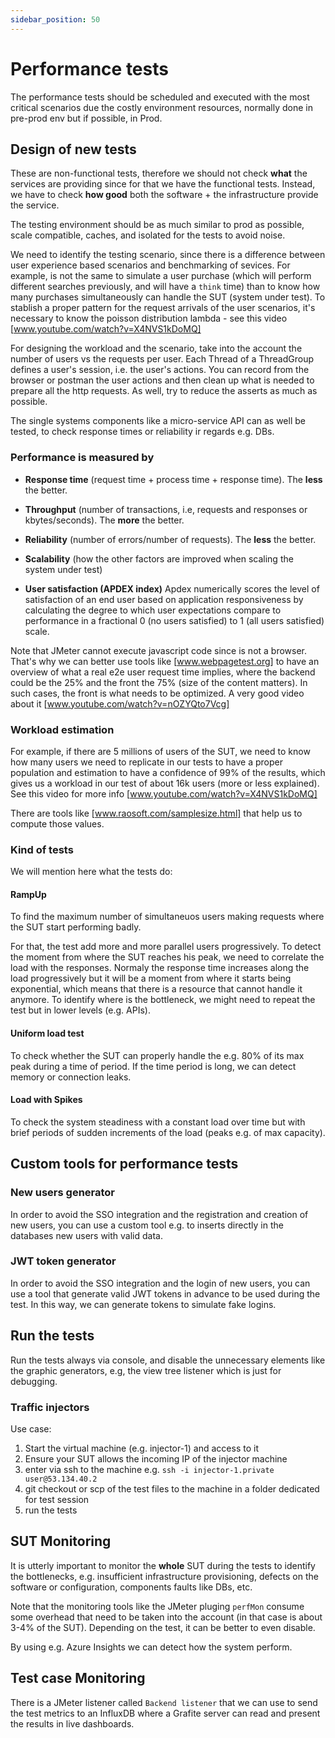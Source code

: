 ```yaml
---
sidebar_position: 50
---
```


# Performance tests

The performance tests should be scheduled and executed with the most critical scenarios due the costly environment resources, normally done in pre-prod env but if possible, in Prod.

## Design of new tests

These are non-functional tests, therefore we should not check **what** the services are providing since for that we have the functional tests. Instead, we have to check **how good** both the software + the infrastructure provide the service.

The testing environment should be as much similar to prod as possible, scale compatible, caches, and isolated for the tests to avoid noise.

We need to identify the testing scenario, since there is a difference between user experience based scenarios and benchmarking of sevices. For example, is not the same to simulate a user purchase (which will perform different searches previously, and will have a `think` time) than to know how many purchases simultaneously can handle the SUT (system under test). To stablish a proper pattern for the request arrivals of the user scenarios, it's necessary to know the poisson distribution lambda - see this video [www.youtube.com/watch?v=X4NVS1kDoMQ]

For designing the workload and the scenario, take into the account the number of users vs the requests per user. Each Thread of a ThreadGroup defines a user's session, i.e. the user's actions. You can record from the browser or postman the user actions and then clean up what is needed to prepare all the http requests. As well, try to reduce the asserts as much as possible.

The single systems components like a micro-service API can as well be tested, to check response times or reliability ir regards e.g. DBs.

### Performance is measured by

- **Response time** (request time + process time + response time). The **less** the better.
- **Throughput** (number of transactions, i.e, requests and responses or kbytes/seconds). The **more** the better.
- **Reliability** (number of errors/number of requests). The **less** the better.
- **Scalability** (how the other factors are improved when scaling the system under test)

- **User satisfaction (APDEX index)**
Apdex numerically scores the level of satisfaction of an end user based on application responsiveness by calculating the degree to which user expectations compare to performance in a fractional 0 (no users satisfied) to 1 (all users satisfied) scale.

Note that JMeter cannot execute javascript code since is not a browser. That's why we can better use tools like [www.webpagetest.org] to have an overview of what a real e2e user request time implies, where the backend could be the 25% and the front the 75% (size of the content matters). In such cases, the front is what needs to be optimized. A very good video about it [www.youtube.com/watch?v=nOZYQto7Vcg]

### Workload estimation

For example, if there are 5 millions of users of the SUT, we need to know how many users we need to replicate in our tests to have a proper population and estimation to have a confidence of 99% of the results, which gives us a workload in our test of about 16k users (more or less explained). See this video for more info [www.youtube.com/watch?v=X4NVS1kDoMQ]

There are tools like [www.raosoft.com/samplesize.html] that help us to compute those values.

### Kind of tests

We will mention here what the tests do:

#### RampUp

To find the maximum number of simultaneuos users making requests where the SUT start performing badly.

For that, the test add more and more parallel users progressively. To detect the moment from where the SUT reaches his peak, we need to correlate the load with the responses. Normaly the response time increases along the load progressively but it will be a moment from where it starts being exponential, which means that there is a resource that cannot handle it anymore. To identify where is the bottleneck, we might need to repeat the test but in lower levels (e.g. APIs).

#### Uniform load test

To check whether the SUT can properly handle the e.g. 80% of its max peak during a time of period. If the time period is long, we can detect memory or connection leaks.

#### Load with Spikes

To check the system steadiness with a constant load over time but with brief periods of sudden increments of the load (peaks e.g. of max capacity).

## Custom tools for performance tests

### New users generator

In order to avoid the SSO integration and the registration and creation of new users, you can use a custom tool e.g. to inserts directly in the databases new users with valid data.

### JWT token generator

In order to avoid the SSO integration and the login of new users, you can use a tool that generate valid JWT tokens in advance to be used during the test. In this way, we can generate tokens to simulate fake logins.

## Run the tests

Run the tests always via console, and disable the unnecessary elements like the graphic generators, e.g, the view tree listener which is just for debugging.

### Traffic injectors

Use case:

1. Start the virtual machine (e.g. injector-1) and access to it
2. Ensure your SUT allows the incoming IP of the injector machine
3. enter via ssh to the machine e.g. `ssh -i injector-1.private user@53.134.40.2`
4. git checkout or scp of the test files to the machine in a folder dedicated for test session
5. run the tests

## SUT Monitoring

It is utterly important to monitor the **whole** SUT during the tests to identify the bottlenecks, e.g. insufficient infrastructure provisioning, defects on the software or configuration, components faults like DBs, etc.

Note that the monitoring tools like the JMeter pluging `perfMon` consume some overhead that need to be taken into the account (in that case is about 3-4% of the SUT). Depending on the test, it can be better to even disable.

By using e.g. Azure Insights we can detect how the system perform.

## Test case Monitoring

There is a JMeter listener called `Backend listener` that we can use to send the test metrics to an InfluxDB where a Grafite server can read and present the results in live dashboards.
